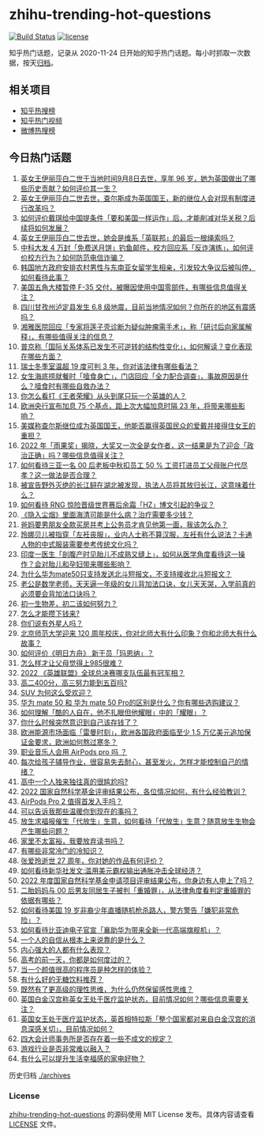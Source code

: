 # zhihu-trending-hot-questions

[![Build Status](https://github.com/justjavac/zhihu-trending-hot-questions/workflows/ci/badge.svg?branch=master)](https://github.com/justjavac/zhihu-trending-hot-questions/actions)
[![license](https://img.shields.io/github/license/justjavac/zhihu-trending-hot-questions)](https://github.com/justjavac/zhihu-trending-hot-questions/blob/master/LICENSE)

知乎热门话题，记录从 2020-11-24 日开始的知乎热门话题。每小时抓取一次数据，按天[归档](./archives)。

## 相关项目

- [知乎热搜榜](https://github.com/justjavac/zhihu-trending-top-search)
- [知乎热门视频](https://github.com/justjavac/zhihu-trending-hot-video)
- [微博热搜榜](https://github.com/justjavac/weibo-trending-hot-search)

## 今日热门话题

<!-- BEGIN -->
<!-- 最后更新时间 Fri Sep 09 2022 07:28:26 GMT+0800 (China Standard Time) -->

1. [英女王伊丽莎白二世于当地时间9月8日去世，享年 96 岁，她为英国做出了哪些历史贡献？如何评价其一生？](https://www.zhihu.com/question/552517829)
1. [英女王伊丽莎白二世去世，查尔斯成为英国国王，新的继位人会对现有制度进行改革吗？](https://www.zhihu.com/question/552518374)
1. [如何评价戴琪给中国提条件「要和美国一样运作」后，才能削减对华关税？后续将如何发展？](https://www.zhihu.com/question/552440564)
1. [英女王伊丽莎白二世去世，她会是维系「英联邦」的最后一根绳索吗？](https://www.zhihu.com/question/552518021)
1. [中科大发 4 万封「免费送月饼」钓鱼邮件，校方回应系「反诈演练」，如何评价校方行为？如何防范电信诈骗？](https://www.zhihu.com/question/552415913)
1. [韩国地方政府安排农村男性与东南亚女留学生相亲，引发较大争议后被叫停，如何看待此事？](https://www.zhihu.com/question/552490719)
1. [美国五角大楼暂停 F-35 交付，被曝因使用中国零部件，有哪些信息值得关注？](https://www.zhihu.com/question/552401716)
1. [四川甘孜州泸定县发生 6.8 级地震，目前当地情况如何？你所在的地区有震感吗？](https://www.zhihu.com/question/551889682)
1. [湘雅医院回应「专家将莲子壳诊断为疑似肿瘤需手术」，称「研讨后向家属解释」，有哪些值得关注的信息？](https://www.zhihu.com/question/552475826)
1. [普京称「国际关系体系已发生不可逆转的结构性变化」，如何解读？变化表现在哪些方面？](https://www.zhihu.com/question/552367732)
1. [瑞士冬季室温超 19 度可判 3 年，你对该法律有哪些看法？](https://www.zhihu.com/question/552300295)
1. [女生海底捞就餐时「噎食身亡」，门店回应「全力配合调查」，事故原因是什么？噎食时有哪些自救办法？](https://www.zhihu.com/question/552448534)
1. [你怎么看打《王者荣耀》从头到尾只玩一个英雄的人？](https://www.zhihu.com/question/299758752)
1. [欧洲央行宣布加息 75 个基点，距上次大幅加息时隔 23 年，将带来哪些影响？](https://www.zhihu.com/question/552488339)
1. [美媒称查尔斯继位成为英国国王，他能否赢得英国民众的爱戴并接得住女王的重担？](https://www.zhihu.com/question/552519279)
1. [2022 年「雨果奖」揭晓，大奖又一次全是女作者，这一结果是为了迎合「政治正确」吗？哪些信息值得关注？](https://www.zhihu.com/question/552115363)
1. [如何看待三亚一名 00 后老板中秋扣员工 50 % 工资打进员工父母账户代尽孝？这一做法是否合理？](https://www.zhihu.com/question/552294271)
1. [被宣告野外灭绝的长江鲟在湖北被发现，执法人员将其放归长江，这意味着什么？](https://www.zhihu.com/question/552437981)
1. [如何看待 RNG 惊险晋级世界赛后余霜「HZ」博文引起的争议？](https://www.zhihu.com/question/552021657)
1. [《隐入尘烟》里面海清可能是什么病？治疗需要多少钱？](https://www.zhihu.com/question/544655159)
1. [爸妈要男朋友全款买房并考上公务员才肯见他第一面，我该怎么办？](https://www.zhihu.com/question/550231926)
1. [玲娜贝儿被指穿「左衽丧服」，业内人士称不算汉服，左衽有什么说法？卡通人物的中式服装需要参考传统文化吗？](https://www.zhihu.com/question/552385059)
1. [印度一医生「剖腹产时见胎儿不成熟又缝上」，如何从医学角度看待这一操作？会对胎儿和孕妇带来哪些影响？](https://www.zhihu.com/question/552306412)
1. [为什么华为mate50只支持发送北斗短报文，不支持接收北斗短报文？](https://www.zhihu.com/question/552122114)
1. [老公是数学老师，天天逼一年级的女儿背加法口诀，女儿天天哭，入学前真的必须要会背加法口诀吗？](https://www.zhihu.com/question/552056435)
1. [初一生物差，初二该如何努力？](https://www.zhihu.com/question/552434541)
1. [怎么才能攒下钱来?](https://www.zhihu.com/question/548528571)
1. [你们说有外星人吗？](https://www.zhihu.com/question/451698868)
1. [北京师范大学迎来 120 周年校庆，你对北师大有什么印象？你和北师大有什么故事？](https://www.zhihu.com/question/552215452)
1. [如何评价《明日方舟》 新干员「玛恩纳」？](https://www.zhihu.com/question/551921328)
1. [怎么样才让父母觉得上985很难？](https://www.zhihu.com/question/542558092)
1. [2022 《英雄联盟》全球总决赛哪支队伍最有冠军相？](https://www.zhihu.com/question/551917862)
1. [高二400分，高三努力能到五百吗?](https://www.zhihu.com/question/543268717)
1. [SUV 为何这么受欢迎？](https://www.zhihu.com/question/23946804)
1. [华为 mate 50 和 华为 mate 50 Pro的区别是什么？你有哪些选购建议？](https://www.zhihu.com/question/552053906)
1. [如何理解「酷的人自在，他不扎眼但他耀眼」中的「耀眼」？](https://www.zhihu.com/question/551348774)
1. [你什么时候突然意识到自己该存钱了？](https://www.zhihu.com/question/336125165)
1. [欧洲能源市场面临「雷曼时刻」，欧洲各国政府面临至少 1.5 万亿美元追加保证金要求，欧洲如何熬过寒冬？](https://www.zhihu.com/question/552280715)
1. [职业音乐人会用 AirPods pro 吗 ？](https://www.zhihu.com/question/552404441)
1. [每次给孩子辅导作业，很容易失去耐心，甚至发火，怎样才能控制自己的情绪？](https://www.zhihu.com/question/544531731)
1. [高中一个人独来独往真的很尴尬吗?](https://www.zhihu.com/question/551723165)
1. [2022 国家自然科学基金评审结果公布，各位情况如何，有什么经验教训？](https://www.zhihu.com/question/552382155)
1. [AirPods Pro 2 值得首发入手吗？](https://www.zhihu.com/question/551666127)
1. [可以告诉我那些温暖你到现在的事吗？](https://www.zhihu.com/question/552404523)
1. [放生求福报催生「代放生」生意，如何看待「代放生」生意？随意放生生物会产生哪些问题？](https://www.zhihu.com/question/552438770)
1. [家里不太富裕，我要放弃读书吗？](https://www.zhihu.com/question/552341175)
1. [有哪些非常冷门的冷知识？](https://www.zhihu.com/question/286733591)
1. [张爱玲逝世 27 周年，你对她的作品有何评价？](https://www.zhihu.com/question/552016449)
1. [如何看待新华社发文:滥用美元霸权输出通胀冲击全球经济？](https://www.zhihu.com/question/552275981)
1. [2022 年度国家自然科学基金申请项目评审结果公布，你身边有人申上了吗？](https://www.zhihu.com/question/552377819)
1. [二胎妈妈与 00 后男友同居生子被判「重婚罪」，从法律角度看判定重婚罪的依据有哪些？](https://www.zhihu.com/question/552207693)
1. [如何看待美国 19 岁非裔少年直播随机枪杀路人，警方警告「嫌犯非常危险」？](https://www.zhihu.com/question/552394157)
1. [如何看待比亚迪电子官宣「襄助华为带来全新一代高端旗舰机」？](https://www.zhihu.com/question/552325026)
1. [一个人的自信从根本上来说靠的是什么？](https://www.zhihu.com/question/491729132)
1. [内心强大的人都有什么表现？](https://www.zhihu.com/question/355778275)
1. [高考的前一天，你都是如何度过的？](https://www.zhihu.com/question/552293670)
1. [当一个颜值很高的程序员是种怎样的体验？](https://www.zhihu.com/question/37787176)
1. [有什么好的无糖饮料推荐？](https://www.zhihu.com/question/326609265)
1. [既然有了更高级的理性思维，为什么仍然保留感性思维？](https://www.zhihu.com/question/551797595)
1. [英国白金汉宫称英女王处于医疗监护状态，目前情况如何？哪些信息需要关注？](https://www.zhihu.com/question/552485928)
1. [英国女王处于医疗监护状态，英首相特拉斯「整个国家都对来自白金汉宫的消息深感关切」，目前情况如何？](https://www.zhihu.com/question/552485953)
1. [四大会计师事务所是否存在着一些不成文的规定？](https://www.zhihu.com/question/60507063)
1. [游戏行业是否非常难以融入？](https://www.zhihu.com/question/551441795)
1. [有什么可以提升生活幸福感的家电好物？](https://www.zhihu.com/question/512807950)

<!-- END -->

历史归档 [./archives](./archives)

### License

[zhihu-trending-hot-questions](https://github.com/justjavac/zhihu-trending-hot-questions)
的源码使用 MIT License 发布。具体内容请查看 [LICENSE](./LICENSE) 文件。
